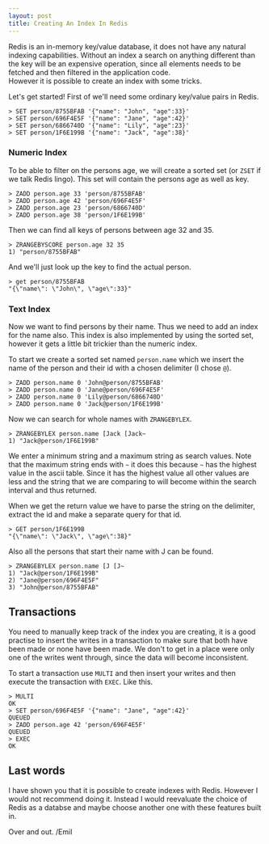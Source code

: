 ```yaml
---
layout: post
title: Creating An Index In Redis
---
```

Redis is an in-memory key/value database, it does not have any natural indexing capabilities.
Without an index a search on anything different than the key will be an expensive operation,
since all elements needs to be fetched and then filtered in the application code.  
However it is possible to create an index with some tricks.

Let's get started! First of we'll need some ordinary key/value pairs in Redis.

```
> SET person/8755BFAB '{"name": "John", "age":33}'
> SET person/696F4E5F '{"name": "Jane", "age":42}'
> SET person/6866740D '{"name": "Lily", "age":23}'
> SET person/1F6E199B '{"name": "Jack", "age":38}'
```

### Numeric Index

To be able to filter on the persons age, we will create a sorted set (or `ZSET` if we talk Redis lingo).
This set will contain the persons age as well as key.

```
> ZADD person.age 33 'person/8755BFAB'
> ZADD person.age 42 'person/696F4E5F'
> ZADD person.age 23 'person/6866740D'
> ZADD person.age 38 'person/1F6E199B'
```

Then we can find all keys of persons between age 32 and 35. 

```
> ZRANGEBYSCORE person.age 32 35
1) "person/8755BFAB"
```

And we'll just look up the key to find the actual person.

```
> get person/8755BFAB
"{\"name\": \"John\", \"age\":33}"
```

### Text Index
Now we want to find persons by their name. 
Thus we need to add an index for the name also. 
This index is also implemented by using the sorted set,
 however it gets a little bit trickier than the numeric index. 

To start we create a sorted set named `person.name` which we insert the name of the 
person and their id with a chosen delimiter (I chose `@`).

```
> ZADD person.name 0 'John@person/8755BFAB'
> ZADD person.name 0 'Jane@person/696F4E5F'
> ZADD person.name 0 'Lily@person/6866740D'
> ZADD person.name 0 'Jack@person/1F6E199B'
```

Now we can search for whole names with `ZRANGEBYLEX`. 
 
```
> ZRANGEBYLEX person.name [Jack [Jack~
1) "Jack@person/1F6E199B"
```

We enter a minimum string and a maximum string as search values.
 Note that the maximum string ends with `~` it does this because `~` has the highest value in the ascii table.
Since it has the highest value all other values are less and the string that we are comparing to will
 become within the search interval and thus returned.

When we get the return value we have to parse the string on the delimiter, extract the id and make a separate query for that id. 

```
> GET person/1F6E199B
"{\"name\": \"Jack\", \"age\":38}"
```

Also all the persons that start their name with J can be found.

```
> ZRANGEBYLEX person.name [J [J~
1) "Jack@person/1F6E199B"
2) "Jane@person/696F4E5F"
3) "John@person/8755BFAB"
```


## Transactions
You need to manually keep track of the index you are creating, 
it is a good practise to insert the writes in a transaction to make sure that both have been made or none have been made.
We don't to get in a place were only one of the writes went through, since the data will become inconsistent. 

To start a transaction use `MULTI` and then insert your writes and then execute the transaction with `EXEC`.
Like this.

```
> MULTI
OK
> SET person/696F4E5F '{"name": "Jane", "age":42}'
QUEUED
> ZADD person.age 42 'person/696F4E5F'
QUEUED
> EXEC
OK
```

## Last words
I have shown you that it is possible to create indexes with Redis.
However I would not recommend doing it.
Instead I would reevaluate the choice of Redis as a databse and maybe choose another one with these features built in. 

Over and out.
/Emil